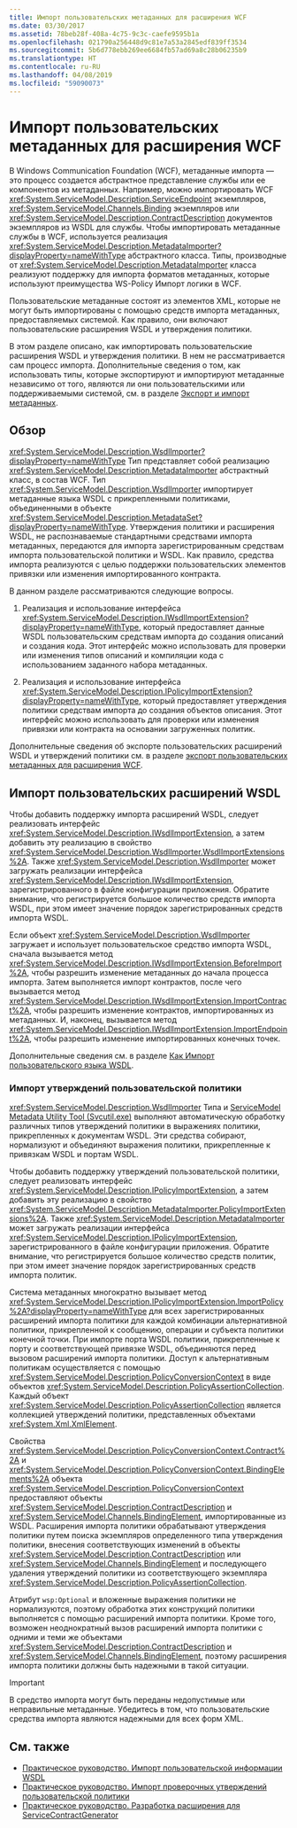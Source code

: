 ```yaml
---
title: Импорт пользовательских метаданных для расширения WCF
ms.date: 03/30/2017
ms.assetid: 78beb28f-408a-4c75-9c3c-caefe9595b1a
ms.openlocfilehash: 021790a256448d9c81e7a53a2845edf839ff3534
ms.sourcegitcommit: 5b6d778ebb269ee6684fb57ad69a8c28b06235b9
ms.translationtype: HT
ms.contentlocale: ru-RU
ms.lasthandoff: 04/08/2019
ms.locfileid: "59090073"
---
```

# <a name="importing-custom-metadata-for-a-wcf-extension"></a>Импорт пользовательских метаданных для расширения WCF
В Windows Communication Foundation (WCF), метаданные импорта — это процесс создается абстрактное представление службы или ее компонентов из метаданных. Например, можно импортировать WCF <xref:System.ServiceModel.Description.ServiceEndpoint> экземпляров, <xref:System.ServiceModel.Channels.Binding> экземпляров или <xref:System.ServiceModel.Description.ContractDescription> документов экземпляров из WSDL для службы. Чтобы импортировать метаданные службы в WCF, используется реализация <xref:System.ServiceModel.Description.MetadataImporter?displayProperty=nameWithType> абстрактного класса. Типы, производные от <xref:System.ServiceModel.Description.MetadataImporter> класса реализуют поддержку для импорта форматов метаданных, которые используют преимущества WS-Policy Импорт логики в WCF.  
  
 Пользовательские метаданные состоят из элементов XML, которые не могут быть импортированы с помощью средств импорта метаданных, предоставляемых системой. Как правило, они включают пользовательские расширения WSDL и утверждения политики.  
  
 В этом разделе описано, как импортировать пользовательские расширения WSDL и утверждения политики. В нем не рассматривается сам процесс импорта. Дополнительные сведения о том, как использовать типы, которые экспортируют и импортируют метаданные независимо от того, являются ли они пользовательскими или поддерживаемыми системой, см. в разделе [Экспорт и импорт метаданных](../../../../docs/framework/wcf/feature-details/exporting-and-importing-metadata.md).  
  
## <a name="overview"></a>Обзор  
 <xref:System.ServiceModel.Description.WsdlImporter?displayProperty=nameWithType> Тип представляет собой реализацию <xref:System.ServiceModel.Description.MetadataImporter> абстрактный класс, в состав WCF. Тип <xref:System.ServiceModel.Description.WsdlImporter> импортирует метаданные языка WSDL с прикрепленными политиками, объединенными в объекте <xref:System.ServiceModel.Description.MetadataSet?displayProperty=nameWithType>. Утверждения политики и расширения WSDL, не распознаваемые стандартными средствами импорта метаданных, передаются для импорта зарегистрированным средствам импорта пользовательской политики и WSDL. Как правило, средства импорта реализуются с целью поддержки пользовательских элементов привязки или изменения импортированного контракта.  
  
 В данном разделе рассматриваются следующие вопросы.  
  
1.  Реализация и использование интерфейса <xref:System.ServiceModel.Description.IWsdlImportExtension?displayProperty=nameWithType>, который предоставляет данные WSDL пользовательским средствам импорта до создания описаний и создания кода. Этот интерфейс можно использовать для проверки или изменения типов описаний и компиляции кода с использованием заданного набора метаданных.  
  
2.  Реализация и использование интерфейса <xref:System.ServiceModel.Description.IPolicyImportExtension?displayProperty=nameWithType>, который предоставляет утверждения политики средствам импорта до создания объектов описания. Этот интерфейс можно использовать для проверки или изменения привязки или контракта на основании загруженных политик.  
  
 Дополнительные сведения об экспорте пользовательских расширений WSDL и утверждений политики см. в разделе [экспорт пользовательских метаданных для расширения WCF](../../../../docs/framework/wcf/extending/exporting-custom-metadata-for-a-wcf-extension.md).  
  
## <a name="importing-custom-wsdl-extensions"></a>Импорт пользовательских расширений WSDL  
 Чтобы добавить поддержку импорта расширений WSDL, следует реализовать интерфейс <xref:System.ServiceModel.Description.IWsdlImportExtension>, а затем добавить эту реализацию в свойство <xref:System.ServiceModel.Description.WsdlImporter.WsdlImportExtensions%2A>. Также <xref:System.ServiceModel.Description.WsdlImporter> может загружать реализации интерфейса <xref:System.ServiceModel.Description.IWsdlImportExtension>, зарегистрированного в файле конфигурации приложения. Обратите внимание, что регистрируется большое количество средств импорта WSDL, при этом имеет значение порядок зарегистрированных средств импорта WSDL.  
  
 Если объект <xref:System.ServiceModel.Description.WsdlImporter> загружает и использует пользовательское средство импорта WSDL, сначала вызывается метод <xref:System.ServiceModel.Description.IWsdlImportExtension.BeforeImport%2A>, чтобы разрешить изменение метаданных до начала процесса импорта. Затем выполняется импорт контрактов, после чего вызывается метод <xref:System.ServiceModel.Description.IWsdlImportExtension.ImportContract%2A>, чтобы разрешить изменение контрактов, импортированных из метаданных. И, наконец, вызывается метод <xref:System.ServiceModel.Description.IWsdlImportExtension.ImportEndpoint%2A>, чтобы разрешить изменение импортированных конечных точек.  
  
 Дополнительные сведения см. в разделе [Как Импорт пользовательского языка WSDL](../../../../docs/framework/wcf/extending/how-to-import-custom-wsdl.md).  
  
### <a name="importing-custom-policy-assertions"></a>Импорт утверждений пользовательской политики  
 <xref:System.ServiceModel.Description.WsdlImporter> Типа и [ServiceModel Metadata Utility Tool (Svcutil.exe)](../../../../docs/framework/wcf/servicemodel-metadata-utility-tool-svcutil-exe.md) выполняют автоматическую обработку различных типов утверждений политики в выражениях политики, прикрепленных к документам WSDL. Эти средства собирают, нормализуют и объединяют выражения политики, прикрепленные к привязкам WSDL и портам WSDL.  
  
 Чтобы добавить поддержку утверждений пользовательской политики, следует реализовать интерфейс <xref:System.ServiceModel.Description.IPolicyImportExtension>, а затем добавить эту реализацию в свойство <xref:System.ServiceModel.Description.MetadataImporter.PolicyImportExtensions%2A>. Также <xref:System.ServiceModel.Description.MetadataImporter> может загружать реализации интерфейса <xref:System.ServiceModel.Description.IPolicyImportExtension>, зарегистрированного в файле конфигурации приложения. Обратите внимание, что регистрируется большое количество средств политик, при этом имеет значение порядок зарегистрированных средств импорта политик.  
  
 Система метаданных многократно вызывает метод <xref:System.ServiceModel.Description.IPolicyImportExtension.ImportPolicy%2A?displayProperty=nameWithType> для всех зарегистрированных расширений импорта политики для каждой комбинации альтернативной политики, прикрепленной к сообщению, операции и субъекта политики конечной точки. При импорте порта WSDL политики, прикрепленные к порту и соответствующей привязке WSDL, объединяются перед вызовом расширений импорта политики. Доступ к альтернативным политикам осуществляется с помощью <xref:System.ServiceModel.Description.PolicyConversionContext> в виде объектов <xref:System.ServiceModel.Description.PolicyAssertionCollection>. Каждый объект <xref:System.ServiceModel.Description.PolicyAssertionCollection> является коллекцией утверждений политики, представленных объектами <xref:System.Xml.XmlElement>.  
  
 Свойства <xref:System.ServiceModel.Description.PolicyConversionContext.Contract%2A> и <xref:System.ServiceModel.Description.PolicyConversionContext.BindingElements%2A> объекта <xref:System.ServiceModel.Description.PolicyConversionContext> предоставляют объекты <xref:System.ServiceModel.Description.ContractDescription> и <xref:System.ServiceModel.Channels.BindingElement>, импортированные из WSDL. Расширения импорта политики обрабатывают утверждения политики путем поиска экземпляров определенного типа утверждения политики, внесения соответствующих изменений в объекты <xref:System.ServiceModel.Description.ContractDescription> или <xref:System.ServiceModel.Channels.BindingElement> и последующего удаления утверждений политики из соответствующего экземпляра <xref:System.ServiceModel.Description.PolicyAssertionCollection>.  
  
 Атрибут `wsp:Optional` и вложенные выражения политики не нормализуются, поэтому обработка этих конструкций политики выполняется с помощью расширений импорта политики. Кроме того, возможен неоднократный вызов расширений импорта политики с одними и теми же объектами <xref:System.ServiceModel.Description.ContractDescription> и <xref:System.ServiceModel.Channels.BindingElement>, поэтому расширения импорта политики должны быть надежными в такой ситуации.  
  
> [!IMPORTANT]
>  В средство импорта могут быть переданы недопустимые или неправильные метаданные. Убедитесь в том, что пользовательские средства импорта являются надежными для всех форм XML.  
  
## <a name="see-also"></a>См. также

- [Практическое руководство. Импорт пользовательской информации WSDL](../../../../docs/framework/wcf/extending/how-to-import-custom-wsdl.md)
- [Практическое руководство. Импорт проверочных утверждений пользовательской политики](../../../../docs/framework/wcf/extending/how-to-import-custom-policy-assertions.md)
- [Практическое руководство. Разработка расширения для ServiceContractGenerator](../../../../docs/framework/wcf/extending/how-to-write-an-extension-for-the-servicecontractgenerator.md)
